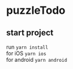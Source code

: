 # puzzleTodo
## start project
run `yarn install`  
for iOS `yarn ios`  
for android `yarn android`  

